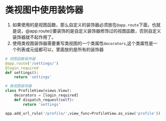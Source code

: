 # 类视图中使用装饰器
1. 如果使用的是视图函数，那么自定义的装饰器必须放在`@app.route`下面，也就是说，@app.route()要装饰的是自定义装饰器修饰过的视图函数，否则自定义装饰器就不起作用了。
2. 使用类视图装饰器需要重写类视图的一个类属性`decorators`,这个类属性是一个列表或元组都可以，里面放的是所有的装饰器
```python
# 视图函数装饰器
@app.route('/settings/')
@login_required
def settings():
    return 'settings'

# 类视图装饰器
class ProfileView(views.View):
    decorators = [login_required]
    def dispatch_request(self):
        return 'settings'

app.add_url_rule('/profile/',view_func=ProfileView.as_view('profile'))
```
